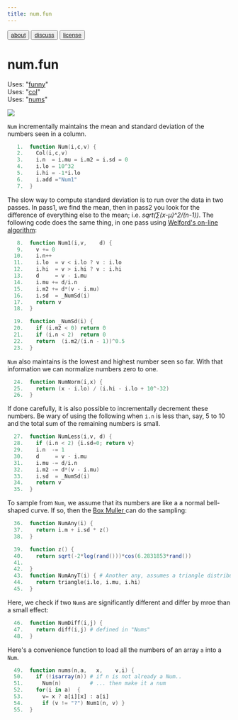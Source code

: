 ```yaml
---
title: num.fun
---
```


<button class="button button1"><a href="/fun/ABOUT">about</a></button>   <button class="button button2"><a href="http://github.com/timm/fun/issues">discuss</a></button>    <button class="button button3"><a href="/fun/license">license</a></button> <br>



# num.fun
Uses:  "[funny](funny)"<br>
Uses:  "[col](col)"<br>
Uses:  "[nums](nums)"<br>

<img src="http://yuml.me/diagram/plain;dir:lr/class/[Col|n = 0]^-[Num|mu = 0; m2 = 0; lo; hi| Num1(); NumNorm();NumLess();NumAny()]">

`Num` incrementally  maintains the mean and standard deviation of
the numbers seen in a column.

```awk
   1.  function Num(i,c,v) {
   2.    Col(i,c,v)
   3.    i.n  = i.mu = i.m2 = i.sd = 0
   4.    i.lo = 10^32 
   5.    i.hi = -1*i.lo
   6.    i.add ="Num1" 
   7.  }
```

The slow way to compute standard deviation is to run over the data
in two passes. In pass1, we find the mean, then in pass2 you look
for the difference of everything else to the mean; i.e.
_sqrt(&sum;(x-&mu;)^2/(n-1))_.  The following code does the same
thing, in one pass using 
[Welford's on-line algorithm](https://en.wikipedia.org/wiki/Algorithms_for_calculating_variance#Welford's_online_algorithm):

```awk
   8.  function Num1(i,v,    d) {
   9.    v += 0
  10.    i.n++
  11.    i.lo  = v < i.lo ? v : i.lo
  12.    i.hi  = v > i.hi ? v : i.hi
  13.    d     = v - i.mu
  14.    i.mu += d/i.n
  15.    i.m2 += d*(v - i.mu)
  16.    i.sd  = _NumSd(i)
  17.    return v
  18.  }
```

```awk
  19.  function _NumSd(i) {
  20.    if (i.m2 < 0) return 0
  21.    if (i.n < 2)  return 0
  22.    return  (i.m2/(i.n - 1))^0.5
  23.  }
```

`Num` also maintains is the lowest and highest number seen so far. With
that information we can normalize numbers zero to one.

```awk
  24.  function NumNorm(i,x) {
  25.    return (x - i.lo) / (i.hi - i.lo + 10^-32)
  26.  }
```

If done carefully, it is also possible to incrementally decrement
these numbers.  Be wary of using the following when `i.n` is less
than, say, 5 to 10 and the total sum of the remaining numbers is
small.

```awk
  27.  function NumLess(i,v, d) {
  28.    if (i.n < 2) {i.sd=0; return v}
  29.    i.n  -= 1
  30.    d     = v - i.mu
  31.    i.mu -= d/i.n
  32.    i.m2 -= d*(v - i.mu)
  33.    i.sd  = _NumSd(i)
  34.    return v
  35.  }
```

To sample from `Num`, we assume that its numbers are like a a normal
bell-shaped curve. If so,  then the [Box Muller
](https://people.maths.ox.ac.uk/gilesm/mc/mc/lec1.pdf) can do the
sampling:

```awk
  36.  function NumAny(i) { 
  37.    return i.m + i.sd * z()
  38.  }
```

```awk
  39.  function z() {
  40.    return sqrt(-2*log(rand()))*cos(6.2831853*rand())
  41.  
  42.  }
  43.  function NumAnyT(i) { # Another any, assumes a triangle distribution
  44.    return triangle(i.lo, i.mu, i.hi)
  45.  }
```

Here, we check if two `Num`s are significantly different
and differ by mroe than a small effect:

```awk
  46.  function NumDiff(i,j) {
  47.    return diff(i,j) # defined in "Nums"
  48.  }
```

Here's a convenience function to load all the numbers of an array 
`a` into a `Num`. 

```awk
  49.  function nums(n,a,   x,    v,i) {
  50.    if (!isarray(n)) # if n is not already a Num..
  51.      Num(n)         # ... then make it a num
  52.    for(i in a)  {
  53.      v= x ? a[i][x] : a[i]
  54.      if (v != "?") Num1(n, v) }
  55.  }
```
